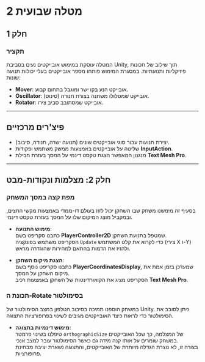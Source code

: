 # מטלה שבועית 2
## חלק 1
### תקציר

המטלה עוסקת במימוש אובייקטים נעים בסביבת Unity, תוך שילוב של תכונות פיזיקליות ותנועתיות. במסגרת המימוש פותחו מספר אובייקטים בעלי יכולות תנועה שונות:

- **Mover**: אובייקט הנע בקו ישר ומוגבל בתחום קבוע.  
- **Oscillator**: אובייקט שמסלולו משתנה בצורת תנודה (סינוס).  
- **Rotator**: אובייקט שמסתובב סביב צירו.



---

## פיצ'רים מרכזיים

- יצירת תנועות עבור סוגי אובייקטים שונים (תנועה ישרה, תנודה, סיבוב).  
- שליטה על אובייקטים באמצעות ממשק משתמש ופקודות **InputAction**.  
- מנגנון המאפשר הצגת טקסט דינמי על המסך בעזרת חבילת **Text Mesh Pro**.

---


## חלק 2: מצלמות ונקודות-מבט

### מפת קצה במסך המשחק
בסעיף זה מימשנו משחק שבו השחקן יכול לזוז בעולם דו-ממדי באמצעות מקשי החצים, ובמקביל מוצג המיקום שלו על המסך בעזרת טקסט דינמי.

- **מימוש התנועה**:  
  כתבנו סקריפט בשם **PlayerController2D** שמטפל בתנועת השחקן.  
  הסקריפט משתמש בפונקציה `Update` כדי לקרוא את קלט המשתמש (צירי X ו-Y) ולהזיז את הדמות בהתאם למהירות שהוגדרה מראש.

- **הצגת מיקום השחקן**:  
  כתבנו סקריפט נוסף בשם **PlayerCoordinatesDisplay**, שמעדכן בזמן אמת את מיקום השחקן על המסך.  
  הסקריפט מציג את הקואורדינטות של השחקן באמצעות רכיב **Text Mesh Pro**.

### תכונת ה-Rotate בסימולטור
במשחק הוספנו תמיכה בסיבוב הטלפון במצב הסימולטור של Unity. ניתן לסובב את הסימולטור כדי לראות כיצד האובייקטים מגיבים לשינוי בפרופורציות התצוגה.

- **מימוש דינמיות בתצוגה**:  
  טיפלנו בשינוי פרמטר `orthographicSize` של המצלמה, כך שכל האובייקטים במשחק שומרים על אותו קנה מידה גם כאשר הסימולטור עובר למצב אנכי.  
  בצורה זו, לא נוצרת הגדלה מיותרת של האובייקטים, והתצוגה נשארת יציבה מבחינת פרופורציות.
